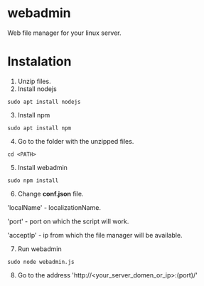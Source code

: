 # webadmin
Web file manager for your linux server.

# Instalation
1. Unzip files.
2. Install nodejs
```
sudo apt install nodejs
```
3. Install npm
```
sudo apt install npm
```
4. Go to the folder with the unzipped files.
```
cd <PATH>
```
5. Install webadmin
```
sudo npm install
```
6. Change **conf.json** file.

'localName' - localizationName.

'port' - port on which the script will work.

'acceptIp' - ip from which the file manager will be available.

7. Run webadmin
```
sudo node webadmin.js
```
8. Go to the address 'http://<your_server_domen_or_ip>:(port)/'
